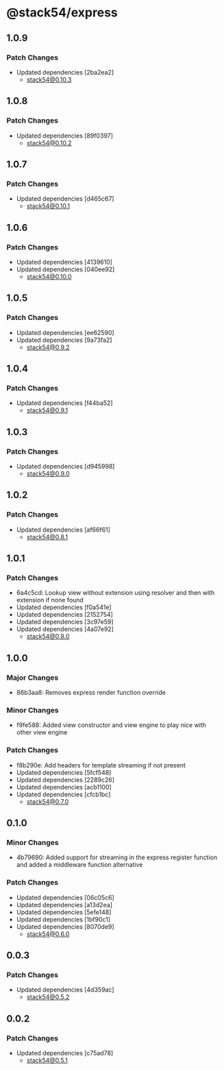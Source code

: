 # @stack54/express

## 1.0.9

### Patch Changes

- Updated dependencies [2ba2ea2]
  - stack54@0.10.3

## 1.0.8

### Patch Changes

- Updated dependencies [89f0397]
  - stack54@0.10.2

## 1.0.7

### Patch Changes

- Updated dependencies [d465c67]
  - stack54@0.10.1

## 1.0.6

### Patch Changes

- Updated dependencies [4139610]
- Updated dependencies [040ee92]
  - stack54@0.10.0

## 1.0.5

### Patch Changes

- Updated dependencies [ee62590]
- Updated dependencies [9a73fa2]
  - stack54@0.9.2

## 1.0.4

### Patch Changes

- Updated dependencies [f44ba52]
  - stack54@0.9.1

## 1.0.3

### Patch Changes

- Updated dependencies [d945998]
  - stack54@0.9.0

## 1.0.2

### Patch Changes

- Updated dependencies [af66f61]
  - stack54@0.8.1

## 1.0.1

### Patch Changes

- 6a4c5cd: Lookup view without extension using resolver and then with extension if none found
- Updated dependencies [f0a541e]
- Updated dependencies [2152754]
- Updated dependencies [3c97e59]
- Updated dependencies [4a07e92]
  - stack54@0.8.0

## 1.0.0

### Major Changes

- 86b3aa8: Removes express render function override

### Minor Changes

- f9fe588: Added view constructor and view engine to play nice with other view engine

### Patch Changes

- f8b290e: Add headers for template streaming if not present
- Updated dependencies [5fcf548]
- Updated dependencies [2289c26]
- Updated dependencies [acb1100]
- Updated dependencies [cfcb1bc]
  - stack54@0.7.0

## 0.1.0

### Minor Changes

- 4b79690: Added support for streaming in the express register function and added a middleware function alternative

### Patch Changes

- Updated dependencies [06c05c6]
- Updated dependencies [a13d2ea]
- Updated dependencies [5efe148]
- Updated dependencies [1bf90c1]
- Updated dependencies [8070de9]
  - stack54@0.6.0

## 0.0.3

### Patch Changes

- Updated dependencies [4d359ac]
  - stack54@0.5.2

## 0.0.2

### Patch Changes

- Updated dependencies [c75ad78]
  - stack54@0.5.1
